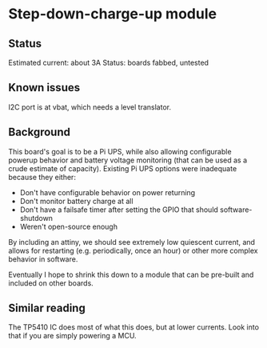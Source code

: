 # Step-down-charge-up module

## Status

Estimated current: about 3A
Status: boards fabbed, untested

## Known issues

I2C port is at vbat, which needs a level translator.

## Background

This board's goal is to be a Pi UPS, while also allowing configurable powerup
behavior and battery voltage monitoring (that can be used as a crude estimate
of capacity).  Existing Pi UPS options were inadequate because they either:

* Don't have configurable behavior on power returning
* Don't monitor battery charge at all
* Don't have a failsafe timer after setting the GPIO that should
  software-shutdown
* Weren't open-source enough

By including an attiny, we should see extremely low quiescent current, and
allows for restarting (e.g. periodically, once an hour) or other more complex
behavior in software.

Eventually I hope to shrink this down to a module that can be pre-built and
included on other boards.

## Similar reading

The TP5410 IC does most of what this does, but at lower currents.  Look into
that if you are simply powering a MCU.

